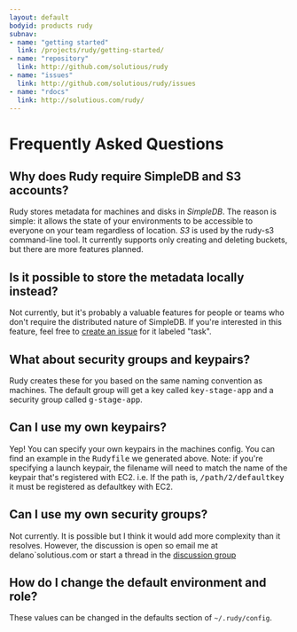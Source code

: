 ```yaml
---
layout: default
bodyid: products rudy
subnav: 
- name: "getting started"
  link: /projects/rudy/getting-started/
- name: "repository"
  link: http://github.com/solutious/rudy
- name: "issues"
  link: http://github.com/solutious/rudy/issues
- name: "rdocs"
  link: http://solutious.com/rudy/
---
```


# Frequently Asked Questions

## Why does Rudy require SimpleDB and S3 accounts?

Rudy stores metadata for machines and disks in _SimpleDB_. The reason is simple: it allows the state of your environments to be accessible to everyone on your team regardless of location. _S3_ is used by the rudy-s3 command-line tool. It currently supports only creating and deleting buckets, but there are more features planned. 

## Is it possible to store the metadata locally instead?

Not currently, but it's probably a valuable features for people or teams who don't require the distributed nature of SimpleDB. If you're interested in this feature, feel free to <a href="http://github.com/solutious/rudy/issues">create an issue</a> for it labeled "task".

## What about security groups and keypairs?

Rudy creates these for you based on the same naming convention as machines. The default group will get a key called <tt>key-stage-app</tt> and a security group called <tt>g-stage-app</tt>. 

## Can I use my own keypairs?

Yep! You can specify your own keypairs in the machines config. You can find an example in the <tt>Rudyfile</tt> we generated above. Note: if you're specifying a launch keypair, the filename will need to match the name of the keypair that's registered with EC2. i.e. If the path is, <tt>/path/2/defaultkey</tt> it must be registered as defaultkey with EC2.

## Can I use my own security groups?

Not currently. It is possible but I think it would add more complexity than it resolves. However, the discussion is open so email me at delano`solutious.com or start a thread in the <a href="http://groups.google.com/group/rudy-deployment">discussion group</a>

## How do I change the default environment and role?

These values can be changed in the defaults section of `~/.rudy/config`. 


